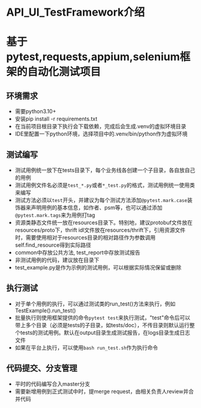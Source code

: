 # API_UI_TestFramework介绍

# 基于pytest,requests,appium,selenium框架的自动化测试项目
## 环境需求
* 需要python3.10+
* 安装pip install -r requirements.txt
* 在当前项目根目录下执行会下载依赖，完成后会生成.venv的虚拟环境目录
* IDE里配置一下python环境，选择项目中的.venv/bin/python作为虚拟环境

## 测试编写
- 测试用例统一放下在tests目录下，每个业务线各创建一个子目录，各自放自己的用例
- 测试用例文件名必须是`test_*.py`或者`*_test.py`的格式，测试用例统一使用类来编写
- 测试方法必须以`test`开头，并建议为每个测试方法添加`@pytest.mark.case`装饰器来声明用例的基本信息，如作者、psm等，也可以通过添加`@pytest.mark.tags`来为用例打tag
- 资源类静态文件统一放在resources目录下。特别地，建议protobuf文件放在resources/proto下，thrift idl文件放在resources/thrift下，引用资源文件时，需要使用相对于resources目录的相对路径作为参数调用self.find_resource得到实际路径
- common中存放公共方法, test_report中存放测试报告
- 非测试用例的代码，建议放在目录下
- test_example.py是作为示例的测试用例，可以根据实际情况保留或删除

## 执行测试
- 对于单个用例的执行，可以通过测试类的run_test()方法来执行，例如TestExample().run_test()
- 批量执行则使用框架提供的命令`pytest test`来执行测试，"test"命令后可以带上多个目录（必须是tests的子目录，如tests/doc），不传目录则默认运行整个tests的测试用例。默认在output目录生成测试报告，在logs目录生成日志文件
- 如果在平台上执行，可以使用`bash run_test.sh`作为执行命令

## 代码提交、分支管理
- 平时的代码编写合入master分支
- 需要新增用例到正式测试中时，提merge request，由相关负责人review并合并代码
